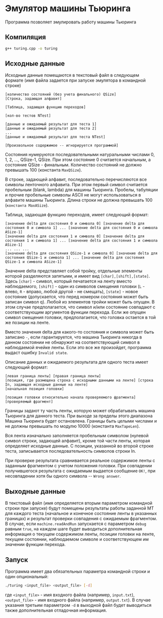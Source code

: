 # Эмулятор машины Тьюринга

Программа позволяет эмулировать работу машины Тьюринга

## Компиляция

``` bash
g++ turing.cpp -o turing
```

## Иcходные данные

Исходные данные помещаются в текстовый файл в следующем формате (имя файла задается при запуске эмулятора в командной строке)

```
[количество состояний (без учета финального) QSize]
[Строка, задающая алфавит]

[Таблица, задающая функцию переходов]

[кол-во тестов NTest]

[данные и ожидаемый результат для теста 1]
[данные и ожидаемый результат для теста 2]
...
[данные и ожидаемый результат для теста NTest]

[Произвольное содержимое -- игнорируется программой]
```

Состояния нумеруются последовательными натуральными числами 0, 1, 2, ..., QSize-1, QSize. При этом состояние 0 считается начальным, а состояние QSize - финальным. Количество состояний не должно превышать 100 (константа `MaxQSize`).

В строке, задающей алфавит, последовательно перечисляются все символы ленточного алфавита. При этом первый символ считается пробельным (blank, lambda) для машины Тьюринга. Пробелы, табуляции и прочие пробельные символы ASCII не могут использоваться в алфавите машины Тьюринга. Длина строки не должна превышать 100 (`константа MaxASize`).

Таблица, задающая функцию переходов, имеет следующий формат:
```
[значение delta для состояния 0 и символа 0] [значение delta для состояния 0 и символа 1] ... [значение delta для состояния 0 и символа ASize-1]
[значение delta для состояния 1 и символа 0] [значение delta для состояния 1 и символа 1] ... [значение delta для состояния 1 и символа ASize-1]
... ... ...
[значение delta для состояния QSize-1 и символа 0] [значение delta для состояния QSize-1 и символа 1] ... [значение delta для состояния QSize-1 и символа ASize-1]
```

Значение delta представляет собой тройку, отдельные элементы которой разделяются запятыми, и имеет вид `[char],[shift],[state]`. Здесь `[char]` - символ, который печатается на ленту вместо наблюдаемого, `[shift]` - один из символов смещения головки (`L` - влево, `R` - вправо, любой другой - не смещать), `[state]` - новое состояние (допускается, что перед номером состояния может быть записан символ q). Любой из элементов тройки может быть опущен. В этом случае предполагается, что символ и/или состояние совпадают с соответствующим аргументов функции перехода. Если же опущен символ смещения головки, предполагается, что головка остается в той же позиции на ленте.

Вместо значения delta для какого-то состояния и символа может быть записано `-`, если гарантируется, что машина Тьюринга никогда в данном состоянии не обнаружит на соответствующий символ в наблюдаемой ячейке ленты. Если это все же произойдет, программа выдаст ошибку `Invalid state`.

Описание данных и ожидаемого результата для одного теста имеет следующий формат:
```
[левая граница ленты] [правая граница ленты]
[позиция, где размещена строка с исходными данными на ленте] [строка In, задающая исходные данные на ленте]
[начальная позиция головки]

[позиция головки относительно начала проверяемого фрагмента] [проверяемый фрагмент]
```

Границы задают ту часть ленты, которую может обрабатывать машина Тьюринга для данного теста. При выходе за пределы этого диапазона Машина Тьюринга будет остановлена. Границы быть целыми числами и не должны превышать по модулю 10000 (константа `MaxTapeLen`).

Вся лента изначально заполняется пробельным символом (нулевой символ строки, задающей алфавит), кроме той части ленты, которая определяет исходные данные. С позиции, указанной во второй строке теста, записывается последовательность символов строки In.

При проверке результата сравнивается реальное содержимое ленты с заданным фрагментом с учетом положения головки. При совпадении получившегося результата с ожидаемым выдается сообщение `OK!`, при несовпадении хотя бы одного символа -- `Wrong answer`.

## Выходные данные

В текстовый файл (имя определяется вторым параметром командной строки при запуске) будут помещены результаты работы заданной МТ для каждого теста (начальное и конечное состояние ленты в указанных границах) и результат проверки совпадения с ожидаемым фрагментом.
В случае, если `machine.readAndRun` запускается с параметром `debug` равным `true`, на каждом шаге будет выводиться дополнительная информация о текущем содержимом ленты, позиции головки на ленте, текущем состоянии, наблюдаемом символе и соответствующем им значении функции перехода.

## Запуск

Программа имеет два обязательных параметра командной строки и один опциональный:
``` bash
./turing <input_file> <output_file> [-d]
```
где `<input_file>` - имя входного файла (например, `input.txt`), `<output_file>` - имя входного файла (например, `output.txt`). В случае указания третьим параметром `-d` в выходной файл будет выводиться также дополнительная отладочная информация.